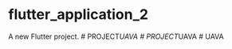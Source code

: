 # flutter_application_2

A new Flutter project.
#   P R O J E C T _ U A V A  
 #   P R O J E C T _ U A V A  
 #   U A V A  
 